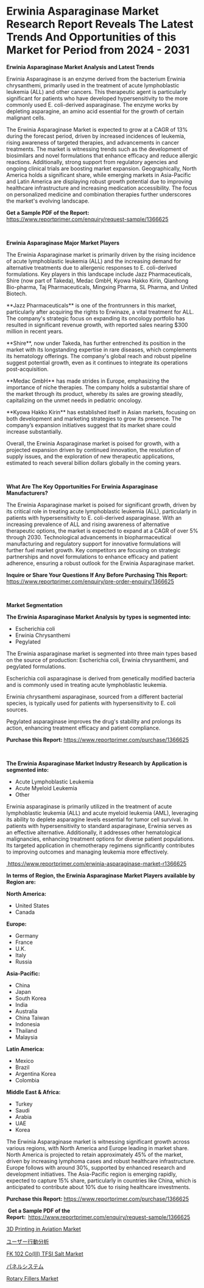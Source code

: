 <p><h1>Erwinia Asparaginase Market Research Report Reveals The Latest Trends And Opportunities of this Market for Period from 2024 - 2031</h1></p><p><strong>Erwinia Asparaginase Market Analysis and Latest Trends</strong></p>
<p><p>Erwinia Asparaginase is an enzyme derived from the bacterium Erwinia chrysanthemi, primarily used in the treatment of acute lymphoblastic leukemia (ALL) and other cancers. This therapeutic agent is particularly significant for patients who have developed hypersensitivity to the more commonly used E. coli-derived asparaginase. The enzyme works by depleting asparagine, an amino acid essential for the growth of certain malignant cells.</p><p>The Erwinia Asparaginase Market is expected to grow at a CAGR of 13% during the forecast period, driven by increased incidences of leukemia, rising awareness of targeted therapies, and advancements in cancer treatments. The market is witnessing trends such as the development of biosimilars and novel formulations that enhance efficacy and reduce allergic reactions. Additionally, strong support from regulatory agencies and ongoing clinical trials are boosting market expansion. Geographically, North America holds a significant share, while emerging markets in Asia-Pacific and Latin America are displaying robust growth potential due to improving healthcare infrastructure and increasing medication accessibility. The focus on personalized medicine and combination therapies further underscores the market's evolving landscape.</p></p>
<p><strong>Get a Sample PDF of the Report:&nbsp;</strong> <a href="https://www.reportprimer.com/enquiry/request-sample/1366625">https://www.reportprimer.com/enquiry/request-sample/1366625</a></p>
<p>&nbsp;</p>
<p><strong>Erwinia Asparaginase Major Market Players</strong></p>
<p><p>The Erwinia Asparaginase market is primarily driven by the rising incidence of acute lymphoblastic leukemia (ALL) and the increasing demand for alternative treatments due to allergenic responses to E. coli-derived formulations. Key players in this landscape include Jazz Pharmaceuticals, Shire (now part of Takeda), Medac GmbH, Kyowa Hakko Kirin, Qianhong Bio-pharma, Taj Pharmaceuticals, Mingxing Pharma, SL Pharma, and United Biotech.</p><p>**Jazz Pharmaceuticals** is one of the frontrunners in this market, particularly after acquiring the rights to Erwinaze, a vital treatment for ALL. The company's strategic focus on expanding its oncology portfolio has resulted in significant revenue growth, with reported sales nearing $300 million in recent years. </p><p>**Shire**, now under Takeda, has further entrenched its position in the market with its longstanding expertise in rare diseases, which complements its hematology offerings. The company's global reach and robust pipeline suggest potential growth, even as it continues to integrate its operations post-acquisition.</p><p>**Medac GmbH** has made strides in Europe, emphasizing the importance of niche therapies. The company holds a substantial share of the market through its product, whereby its sales are growing steadily, capitalizing on the unmet needs in pediatric oncology.</p><p>**Kyowa Hakko Kirin** has established itself in Asian markets, focusing on both development and marketing strategies to grow its presence. The company’s expansion initiatives suggest that its market share could increase substantially.</p><p>Overall, the Erwinia Asparaginase market is poised for growth, with a projected expansion driven by continued innovation, the resolution of supply issues, and the exploration of new therapeutic applications, estimated to reach several billion dollars globally in the coming years.</p></p>
<p>&nbsp;</p>
<p><strong>What Are The Key Opportunities For Erwinia Asparaginase Manufacturers?</strong></p>
<p><p>The Erwinia Asparaginase market is poised for significant growth, driven by its critical role in treating acute lymphoblastic leukemia (ALL), particularly in patients with hypersensitivity to E. coli-derived asparaginase. With an increasing prevalence of ALL and rising awareness of alternative therapeutic options, the market is expected to expand at a CAGR of over 5% through 2030. Technological advancements in biopharmaceutical manufacturing and regulatory support for innovative formulations will further fuel market growth. Key competitors are focusing on strategic partnerships and novel formulations to enhance efficacy and patient adherence, ensuring a robust outlook for the Erwinia Asparaginase market.</p></p>
<p><strong>Inquire or Share Your Questions If Any Before Purchasing This Report:</strong> <a href="https://www.reportprimer.com/enquiry/pre-order-enquiry/1366625">https://www.reportprimer.com/enquiry/pre-order-enquiry/1366625</a></p>
<p>&nbsp;</p>
<p><strong>Market Segmentation</strong></p>
<p><strong>The Erwinia Asparaginase Market Analysis by types is segmented into:</strong></p>
<p><ul><li>Escherichia coli</li><li>Erwinia Chrysanthemi</li><li>Pegylated</li></ul></p>
<p><p>The Erwinia asparaginase market is segmented into three main types based on the source of production: Escherichia coli, Erwinia chrysanthemi, and pegylated formulations. </p><p>Escherichia coli asparaginase is derived from genetically modified bacteria and is commonly used in treating acute lymphoblastic leukemia. </p><p>Erwinia chrysanthemi asparaginase, sourced from a different bacterial species, is typically used for patients with hypersensitivity to E. coli sources. </p><p>Pegylated asparaginase improves the drug's stability and prolongs its action, enhancing treatment efficacy and patient compliance.</p></p>
<p><strong>Purchase this Report:&nbsp;</strong><a href="https://www.reportprimer.com/purchase/1366625">https://www.reportprimer.com/purchase/1366625</a></p>
<p>&nbsp;</p>
<p><strong>The Erwinia Asparaginase Market Industry Research by Application is segmented into:</strong></p>
<p><ul><li>Acute Lymphoblastic Leukemia</li><li>Acute Myeloid Leukemia</li><li>Other</li></ul></p>
<p><p>Erwinia asparaginase is primarily utilized in the treatment of acute lymphoblastic leukemia (ALL) and acute myeloid leukemia (AML), leveraging its ability to deplete asparagine levels essential for tumor cell survival. In patients with hypersensitivity to standard asparaginase, Erwinia serves as an effective alternative. Additionally, it addresses other hematological malignancies, enhancing treatment options for diverse patient populations. Its targeted application in chemotherapy regimens significantly contributes to improving outcomes and managing leukemia more effectively.</p></p>
<p><a href="https://www.reportprimer.com/erwinia-asparaginase-market-r1366625">&nbsp;https://www.reportprimer.com/erwinia-asparaginase-market-r1366625</a></p>
<p><strong>In terms of Region, the Erwinia Asparaginase Market Players available by Region are:</strong></p>
<p>
    <p> <strong> North America: </strong>
        <ul>
            <li>United States</li>
            <li>Canada</li>
        </ul>
        </p> 
    <p> <strong> Europe: </strong>
        <ul>
            <li>Germany</li>
            <li>France</li>
            <li>U.K.</li>
            <li>Italy</li>
            <li>Russia</li>
        </ul>
        </p> 
    <p> <strong> Asia-Pacific: </strong>
        <ul>
            <li>China</li>
            <li>Japan</li>
            <li>South Korea</li>
            <li>India</li>
            <li>Australia</li>
            <li>China Taiwan</li>
            <li>Indonesia</li>
            <li>Thailand</li>
            <li>Malaysia</li>
        </ul>
        </p> 
    <p> <strong> Latin America: </strong>
        <ul>
            <li>Mexico</li>
            <li>Brazil</li>
            <li>Argentina Korea</li>
            <li>Colombia</li>
        </ul>
        </p> 
    <p> <strong> Middle East & Africa: </strong>
        <ul>
            <li>Turkey</li>
            <li>Saudi</li>
            <li>Arabia</li>
            <li>UAE</li>
            <li>Korea</li>
        </ul>
    </p>
    </p>
<p><p>The Erwinia Asparaginase market is witnessing significant growth across various regions, with North America and Europe leading in market share. North America is projected to retain approximately 45% of the market, driven by increasing lymphoma cases and robust healthcare infrastructure. Europe follows with around 30%, supported by enhanced research and development initiatives. The Asia-Pacific region is emerging rapidly, expected to capture 15% share, particularly in countries like China, which is anticipated to contribute about 10% due to rising healthcare investments.</p></p>
<p><strong>Purchase this Report: </strong><a href="https://www.reportprimer.com/purchase/1366625">https://www.reportprimer.com/purchase/1366625</a></p>
<p>&nbsp;<strong>Get a Sample PDF of the Report:&nbsp;&nbsp;</strong><a href="https://www.reportprimer.com/enquiry/request-sample/1366625">https://www.reportprimer.com/enquiry/request-sample/1366625</a></p>
<p><strong></strong></p>
<p><p><a href="https://www.linkedin.com/pulse/3d-printing-aviation-market-size-growing-cagr-134-report-covers-hkswe?trackingId=jemM4noFQ8OXINGwDrXsUA%3D%3D">3D Printing in Aviation Market</a></p><p><a href="https://medium.com/@mark.mellon/%E3%83%A6%E3%83%BC%E3%82%B6%E3%83%BC%E8%A1%8C%E5%8B%95%E5%88%86%E6%9E%90%E5%B8%82%E5%A0%B4-%E6%A5%AD%E7%95%8C%E3%81%AE%E7%8F%BE%E7%8A%B6-%E6%88%90%E9%95%B7%E8%BB%8C%E9%81%93-%E5%8F%8A%E3%81%B3%E3%82%B0%E3%83%AD%E3%83%BC%E3%83%90%E3%83%AB%E5%B8%82%E5%A0%B4-e3c51659c96d?postPublishedType=repub">ユーザー行動分析</a></p><p><a href="https://issuu.com/reportprime-2/docs/fk-102-coiii-tfsi-salt-market-size-_fb91820d4a2712">FK 102 Co(III) TFSI Salt Market</a></p><p><a href="https://medium.com/@ferdinandagolli1930/%E3%83%91%E3%83%8D%E3%83%AB%E3%82%B7%E3%82%B9%E3%83%86%E3%83%A0%E5%B8%82%E5%A0%B4-%E6%A5%AD%E7%95%8C%E3%81%AE%E7%8A%B6%E6%B3%81-%E6%88%90%E9%95%B7%E3%81%AE%E8%BB%8C%E8%B7%A1%E3%81%A8%E3%82%B0%E3%83%AD%E3%83%BC%E3%83%90%E3%83%AB%E5%B8%82%E5%A0%B4-35bb8fb4674a?postPublishedType=repub">パネルシステム</a></p><p><a href="https://www.linkedin.com/pulse/charting-future-comprehensive-analysis-global-rotary-bhyde?trackingId=1zBmIo6JT1aIo0iMQX4bGQ%3D%3D">Rotary Fillers Market</a></p></p>